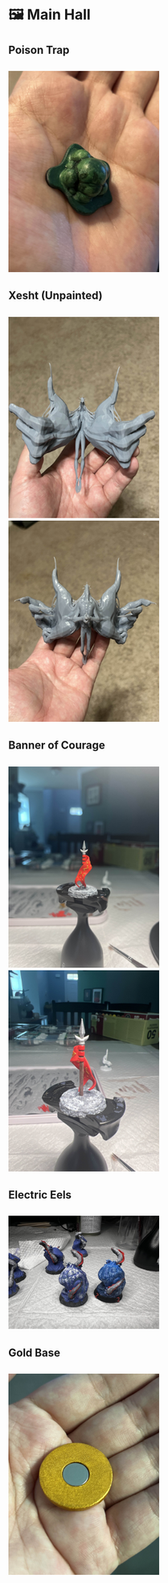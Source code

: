 # 🖼️ Main Hall

<h2>Poison Trap<h2>
<img src="./The%20Backroom/Poison%20Trap.jpg" width="300"/>

<h2>Xesht (Unpainted)<h2>
<img src="./The%20Backroom/Xesht1.jpg" width="300"/> <img src="./The%20Backroom/Xesht2.jpg" width="300"/>

<h2>Banner of Courage<h2>
<img src="./The%20Backroom/Banner%20of%20Courage1.jpg" width="300"/> <img src="./The%20Backroom/Banner%20of%20Courage2.jpg" width="300"/>

<h2>Electric Eels<h2>
<img src="./The%20Backroom/Electric%20Eels.jpg" width="300"/>
  
<h2>Gold Base<h2>
<img src="./The%20Backroom/Gold%20Base.jpg" width="300"/>
